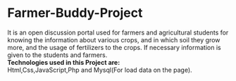 # Farmer-Buddy-Project
 It is an open discussion portal used for farmers and agricultural students for knowing the information about various crops, and in which soil they grow more, and the usage of fertilizers to the crops. If necessary information is given to the students and farmers.<br>
 <b>Technologies used in this Project are:</b></br>
 Html,Css,JavaScript,Php and Mysql(For load data on the page).
